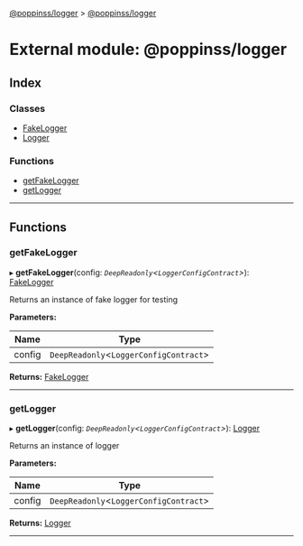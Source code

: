 [@poppinss/logger](../README.md) > [@poppinss/logger](../modules/_poppinss_logger.md)

# External module: @poppinss/logger

## Index

### Classes

* [FakeLogger](../classes/_poppinss_logger.fakelogger.md)
* [Logger](../classes/_poppinss_logger.logger.md)

### Functions

* [getFakeLogger](_poppinss_logger.md#getfakelogger)
* [getLogger](_poppinss_logger.md#getlogger)

---

## Functions

<a id="getfakelogger"></a>

###  getFakeLogger

▸ **getFakeLogger**(config: *`DeepReadonly`<`LoggerConfigContract`>*): [FakeLogger](../classes/_poppinss_logger.fakelogger.md)

Returns an instance of fake logger for testing

**Parameters:**

| Name | Type |
| ------ | ------ |
| config | `DeepReadonly`<`LoggerConfigContract`> |

**Returns:** [FakeLogger](../classes/_poppinss_logger.fakelogger.md)

___
<a id="getlogger"></a>

###  getLogger

▸ **getLogger**(config: *`DeepReadonly`<`LoggerConfigContract`>*): [Logger](../classes/_poppinss_logger.logger.md)

Returns an instance of logger

**Parameters:**

| Name | Type |
| ------ | ------ |
| config | `DeepReadonly`<`LoggerConfigContract`> |

**Returns:** [Logger](../classes/_poppinss_logger.logger.md)

___

